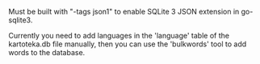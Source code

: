 Must be built with "-tags json1" to enable SQLite 3 JSON extension in go-sqlite3.

Currently you need to add languages in the 'language' table of the kartoteka.db
file manually, then you can use the 'bulkwords' tool to add words to the
database.

